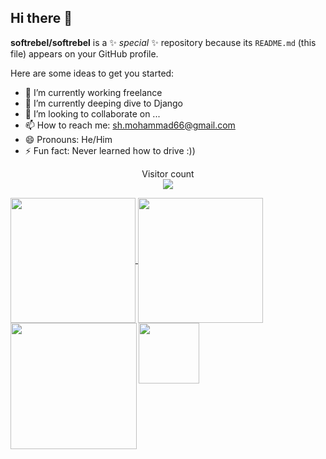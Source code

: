 ## Hi there 👋

**softrebel/softrebel** is a ✨ _special_ ✨ repository because its `README.md` (this file) appears on your GitHub profile.

Here are some ideas to get you started:

- 🔭 I’m currently working freelance
- 🌱 I’m currently deeping dive to Django 
- 👯 I’m looking to collaborate on ...
- 📫 How to reach me: sh.mohammad66@gmail.com
- 😄 Pronouns: He/Him
- ⚡ Fun fact: Never learned how to drive :))


<div style="width:100%">
<p align="center">
  Visitor count<br>
  <img src="https://profile-counter.glitch.me/_softrebel/count.svg" />
</p>

</div>


<div style="width:100%">

  <a href="#">
  <img height=200 align="center" src="https://my-stats-43gk.vercel.app/api?username=softrebel&show_icons=true&theme=radical&hide=contribs,issues&show=discussions_answered&rank_icon=github&include_all_commits=true&card_width=150" />
</a>
<a href="#">
  <img height=200 align="center" src="https://my-stats-43gk.vercel.app/api/top-langs/?username=softrebel&hide=html,scss,css&langs_count=8&layout=compact&theme=radical&card_width=150" />
</a>

<img align="left" height=202 src="https://github-readme-streak-stats-git-main-davids-projects-ad77adcc.vercel.app/?user=blocage&theme=radical"/>
<img align="left" height=97 src="https://github-profile-trophy.vercel.app/?username=softrebel&theme=radical&no-frame=true&title=Stars,Followers,Commits&column=-1"/>
</div>



